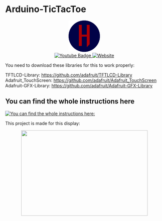 # Arduino-TicTacToe

<div id="header" align="center">
    <img src="https://github.com/halina20011/halina20011/blob/main/Halina-Circle.png" width="100"/>
    <div id="badges">
        <a href="https://www.youtube.com/channel/UCG0h6r6T1joRASO29JV9qMQ">
            <img src="https://img.shields.io/badge/YouTube-red?style=for-the-badge&logo=youtube&logoColor=white" alt="Youtube Badge"/>
        </a>
        <a href="https://halina20011.github.io/">
            <img src="https://img.shields.io/badge/Website-lightgrey?style=for-the-badge" alt="Website"/>
        </a>
    </div>
</div>

You need to download these libraries for this to work properly:</br>

TFTLCD-Library: https://github.com/adafruit/TFTLCD-Library </br>
Adafruit_TouchScreen: https://github.com/adafruit/Adafruit_TouchScreen </br>
Adafruit-GFX-Library: https://github.com/adafruit/Adafruit-GFX-Library </br>

## You can find the whole instructions here
[![You can find the whole instructions here:](https://i.ytimg.com/vi/QE2UWFv8szw/sddefault.jpg)](https://www.youtube.com/watch?v=QE2UWFv8szw)

This project is made for this display:
<div style="text-align:center"><img src="https://user-images.githubusercontent.com/65724763/117194851-e1f4d600-ade4-11eb-91d6-5033e6830c19.jpg" width="403" height="272.4" />
